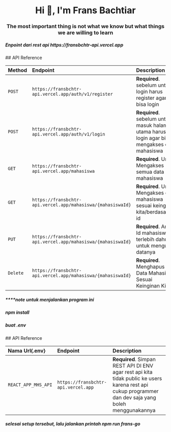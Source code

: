 <h1 align="center">Hi 👋, I'm Frans Bachtiar</h1>
<h3 align="center">The most important thing is not what we know but what things we are willing to learn</h3>

<h5>Enpoint dari rest api https://fransbchtr-api.vercel.app</h5>
## API Reference

| Method | Endpoint     | Description                       |
| :-------- | :------- | :-------------------------------- |
| `POST`      | `https://fransbchtr-api.vercel.app/auth/v1/register` | **Required**. sebelum untuk login harus register agar bisa login |
| `POST`      | `https://fransbchtr-api.vercel.app/auth/v1/login` | **Required**. sebelum untuk masuk halaman utama harus login agar bisa mengakses data mahasiswa |
| `GET`      | `https://fransbchtr-api.vercel.app/mahasiswa` | **Required**. Untuk Mengakses semua data mahasiswa |
| `GET`      | `https://fransbchtr-api.vercel.app/mahasiswa/{mahasiswaId}` | **Required**. Untuk Mengakses data mahasiswa sesuai keinginan kita/berdasarkan id  |
| `PUT`      | `https://fransbchtr-api.vercel.app/mahasiswa/{mahasiswaId}` | **Required**. Ambil Id mahasiswa terlebih dahulu untuk mengubah datanya  |
| `Delete`      | `https://fransbchtr-api.vercel.app/mahasiswa/{mahasiswaId}` | **Required**. Menghapus Data Mahasiswa Sesuai Keinginan Kita  |


<h5>****note untuk menjalankan program ini</h5>
<h5>npm install</h5>
<h5>buat .env</h5>
## API Reference

| Nama Url{.env} | Endpoint     | Description                       |
| :-------- | :------- | :-------------------------------- |
| `REACT_APP_MHS_API`      | `https://fransbchtr-api.vercel.app` | **Required**. Simpan REST API DI ENV agar rest api kita tidak public ke users karena rest api cukup programmer dan dev saja yang boleh menggunakannya |

<h5>selesai setup tersebut, lalu jalankan printah npm run frans-go</h5>

